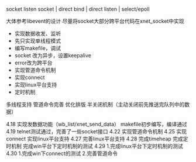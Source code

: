 socket listen
    socket | direct
    bind   | direct
    listen | select/epoll

大体参考libevent的设计
尽量将socket大部分跨平台代码在xnet_socket中实现

* 实现数据收发、监听
* 先只实现单线程模式
* 编写makefile，调试
* socket 改为异步，设置keepalive
* error改为跨平台
* 实现管道命令机制
* 实现connect
* 实现linux平台支持
* 定时机制

多线程支持 管道命令完善
优化排版
半关闭机制（主动关闭前先推送完队列中的数据）

4.18
实现发数据功能（wb_list/xnet_send_data）
makefile初步编写，编译通过
4.19
telnet测试通过，完善了一些socket接口
4.22
实现管道命令机制
4.25
实现connect
实现linux平台支持
4.27
完善linux平台支持
4.28
完成timeheap
完成定时机制
完成win平台下定时机制的测试
4.29
1.完成linux平台下定时机制的测试
4.30
1.完成win下connect的测试
2.完善管道命令